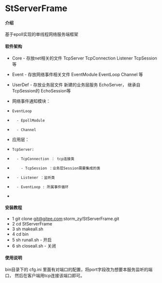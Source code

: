 # StServerFrame

#### 介绍
基于epoll实现的单线程网络服务端框架

#### 软件架构


- Core   - 存放net相关的文件 TcpServer TcpConnection Listener TcpSession等
- Event  - 存放网络事件相关文件 EventModule EventLoop Channel 等
- UserDef - 存放业务层文件 新建的业务层服务 EchoServer， 继承自 TcpSession的 EchoSession等

- 网络事件通知模块：
-     EventLoop
-       - EpollModule
-       - Channel
- 应用层：
-     TcpServer:
-       - TcpConnection ： tcp连接类
-         - TcpSession ：业务层Session需要集成的类
-       - Listener ：监听类
-       - EventLoop : 所属事件循环
- 


#### 安装教程

- 1 git clone git@gitee.com:storm_zy/StServerFrame.git
- 2 cd StServerFrame
- 3 sh makeall.sh
- 4 cd bin
- 5 sh runall.sh - 开启
- 6 sh closeall.sh - 关闭



#### 使用说明
bin目录下的 cfg.ini 里面有对端口的配置，将port字段改为想要本服务监听的端口，
然后在客户端用tcp连接该端口即可。

